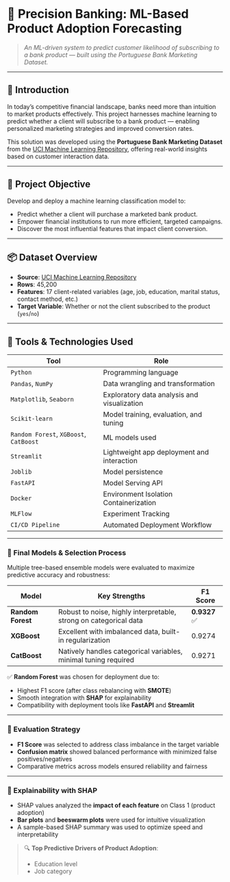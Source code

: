 # 💼 Precision Banking: ML-Based Product Adoption Forecasting

> *An ML-driven system to predict customer likelihood of subscribing to a bank product — built using the Portuguese Bank Marketing Dataset.*

---

## 🧠 Introduction

In today’s competitive financial landscape, banks need more than intuition to market products effectively. This project harnesses machine learning to predict whether a client will subscribe to a bank product — enabling personalized marketing strategies and improved conversion rates.

This solution was developed using the **Portuguese Bank Marketing Dataset** from the [UCI Machine Learning Repository](https://archive.ics.uci.edu/ml/datasets/Bank+Marketing), offering real-world insights based on customer interaction data.

---

## 🎯 Project Objective

Develop and deploy a machine learning classification model to:
- Predict whether a client will purchase a marketed bank product.
- Empower financial institutions to run more efficient, targeted campaigns.
- Discover the most influential features that impact client conversion.

---

## 📦 Dataset Overview

- **Source**: [UCI Machine Learning Repository](https://archive.ics.uci.edu/ml/datasets/Bank+Marketing)
- **Rows**: 45,200  
- **Features**: 17 client-related variables (age, job, education, marital status, contact method, etc.)
- **Target Variable**: Whether or not the client subscribed to the product (`yes`/`no`)

---

## 🔧 Tools & Technologies Used

| Tool | Role |
|------|------|
| `Python` | Programming language |
| `Pandas`, `NumPy` | Data wrangling and transformation |
| `Matplotlib`, `Seaborn` | Exploratory data analysis and visualization |
| `Scikit-learn` | Model training, evaluation, and tuning |
| `Random Forest`, `XGBoost`, `CatBoost`  | ML models used |
| `Streamlit` | Lightweight app deployment and interaction |
| `Joblib` | Model persistence |
| `FastAPI` | Model Serving API |
| `Docker` | Environment Isolation Containerization |
| `MLFlow` | Experiment Tracking |
| `CI/CD Pipeline` | Automated Deployment Workflow |
---



### 🌳 Final Models & Selection Process

Multiple tree-based ensemble models were evaluated to maximize predictive accuracy and robustness:

| Model             | Key Strengths                                         | F1 Score |
|------------------|-------------------------------------------------------|----------|
| **Random Forest** | Robust to noise, highly interpretable, strong on categorical data | **0.9327** ✅ |
| **XGBoost**       | Excellent with imbalanced data, built-in regularization | 0.9274     |
| **CatBoost**      | Natively handles categorical variables, minimal tuning required | 0.9271     |

✅ **Random Forest** was chosen for deployment due to:
- Highest F1 score (after class rebalancing with **SMOTE**)
- Smooth integration with **SHAP** for explainability
- Compatibility with deployment tools like **FastAPI** and **Streamlit**

---

### 🧪 Evaluation Strategy
- **F1 Score** was selected to address class imbalance in the target variable
- **Confusion matrix** showed balanced performance with minimized false positives/negatives
- Comparative metrics across models ensured reliability and fairness

---

### 🔬 Explainability with SHAP
- SHAP values analyzed the **impact of each feature** on Class 1 (product adoption)
- **Bar plots** and **beeswarm plots** were used for intuitive visualization
- A sample-based SHAP summary was used to optimize speed and interpretability

> 🔍 **Top Predictive Drivers of Product Adoption**:
> - Education level
> - Job category
